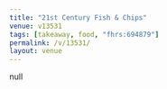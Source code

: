 ```yaml
---
title: "21st Century Fish & Chips"
venue: v13531
tags: [takeaway, food, "fhrs:694879"]
permalink: /v/13531/
layout: venue
---
```

null